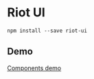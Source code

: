 # Riot UI

`npm install --save riot-ui`

## Demo
[Components demo](http://wellguimaraes.github.io/riot-ui/)
